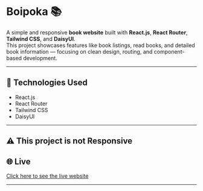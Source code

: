# Boipoka 📚

A simple and responsive **book website** built with **React.js**, **React Router**, **Tailwind CSS**, and **DaisyUI**.  
This project showcases features like book listings, read books, and detailed book information — focusing on clean design, routing, and component-based development.

---

## 🚀 Technologies Used

- React.js  
- React Router  
- Tailwind CSS  
- DaisyUI 

---

## ⚠️ This project is not Responsive 

## 🌐 Live

[Click here to see the live website](https://boipokaaa.netlify.app/)  

---
